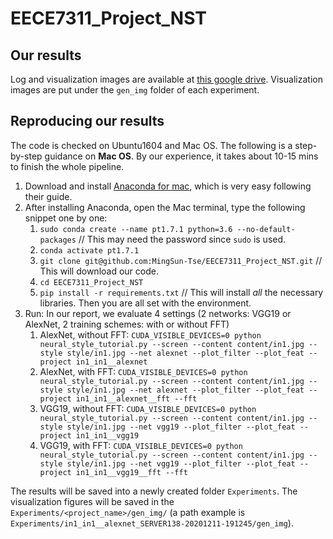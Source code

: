 # EECE7311_Project_NST

## Our results 
Log and visualization images are available at [this google drive](https://drive.google.com/file/d/1oJKmuVe2ExwQwCKBUVPBwNt32-aQESbE/view?usp=sharing). Visualization images are put under the `gen_img` folder of each experiment.


## Reproducing our results
The code is checked on Ubuntu1604 and Mac OS. The following is a step-by-step guidance on **Mac OS**. By our experience, it takes about 10-15 mins to finish the whole pipeline. 

1. Download and install [Anaconda for mac](https://docs.anaconda.com/anaconda/install/mac-os/), which is very easy following their guide.
2. After installing Anaconda, open the Mac terminal, type the following snippet one by one:
   1. `sudo conda create --name pt1.7.1 python=3.6 --no-default-packages` // This may need the password since `sudo` is used.
   2. `conda activate pt1.7.1`
   3. `git clone git@github.com:MingSun-Tse/EECE7311_Project_NST.git` // This will download our code.
   4. `cd EECE7311_Project_NST`
   5. `pip install -r requirements.txt` // This will install *all* the necessary libraries. Then you are all set with the environment.
3. Run: In our report, we evaluate 4 settings (2 networks: VGG19 or AlexNet, 2 training schemes: with or without FFT)
   1. AlexNet, without FFT: `CUDA_VISIBLE_DEVICES=0 python neural_style_tutorial.py --screen --content content/in1.jpg --style style/in1.jpg --net alexnet --plot_filter --plot_feat --project in1_in1__alexnet`
   2. AlexNet, with FFT: `CUDA_VISIBLE_DEVICES=0 python neural_style_tutorial.py --screen --content content/in1.jpg --style style/in1.jpg --net alexnet --plot_filter --plot_feat --project in1_in1__alexnet__fft --fft`
   3. VGG19, without FFT: `CUDA_VISIBLE_DEVICES=0 python neural_style_tutorial.py --screen --content content/in1.jpg --style style/in1.jpg --net vgg19 --plot_filter --plot_feat --project in1_in1__vgg19`
   4. VGG19, with FFT: `CUDA_VISIBLE_DEVICES=0 python neural_style_tutorial.py --screen --content content/in1.jpg --style style/in1.jpg --net vgg19 --plot_filter --plot_feat --project in1_in1__vgg19__fft --fft`

The results will be saved into a newly created folder `Experiments`. The visualization figures will be saved in the `Experiments/<project_name>/gen_img/` (a path example is `Experiments/in1_in1__alexnet_SERVER138-20201211-191245/gen_img`).